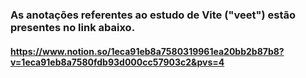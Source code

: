 ### As anotações referentes ao estudo de Vite ("veet") estão presentes no link abaixo.

#### https://www.notion.so/1eca91eb8a7580319961ea20bb2b87b8?v=1eca91eb8a7580fdb93d000cc57903c2&pvs=4

